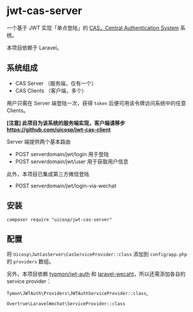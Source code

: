 # jwt-cas-server
一个基于 JWT 实现「单点登陆」的 [CAS，Central Authentication System](https://apereo.github.io/cas/4.2.x/planning/Architecture.html) 系统。

本项目依赖于 Laravel。

## 系统组成

- CAS Server （服务端，仅有一个）
- CAS Clients （客户端，多个）

用户只需在 Server 端登陆一次，获得 `token` 后便可用该令牌访问系统中的任意 Clients。

**[注意] 此项目为该系统的服务端实现，客户端请移步 https://github.com/uicosp/jwt-cas-client**

Server 端提供两个基本路由

-  POST serverdomain/jwt/login 用于登陆
-  POST serverdomain/jwt/user 用于获取用户信息

此外，本项目已集成第三方微信登陆

- POST serverdomain/jwt/login-via-wechat

## 安装

`composer require "uicosp/jwt-cas-server"`

## 配置

将 `Uicosp\JwtCasServer\CasServiceProvider::class` 添加到 `config/app.php` 的 `providers` 数组。

另外，本项目依赖 [typmon/jwt-auth](https://github.com/tymondesigns/jwt-auth) 和 [laravel-wecaht](https://github.com/overtrue/laravel-wechat)，所以还需添加各自的 service provider：

`Tymon\JWTAuth\Providers\JWTAuthServiceProvider::class`,

`Overtrue\LaravelWechat\ServiceProvider::class`
